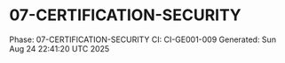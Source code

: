 # 07-CERTIFICATION-SECURITY
Phase: 07-CERTIFICATION-SECURITY
CI: CI-GE001-009
Generated: Sun Aug 24 22:41:20 UTC 2025
